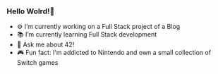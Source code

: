 ### Hello Wolrd!👋

- ⚙️ I’m currently working on a Full Stack project of a Blog
- 📚 I’m currently learning Full Stack development
- 💬 Ask me about 42!
- 🎮 Fun fact: I'm addicted to Nintendo and own a small collection of Switch games
